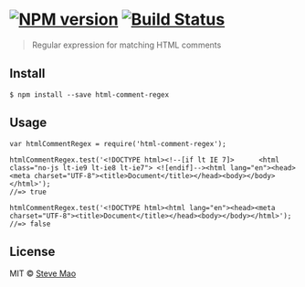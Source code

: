 <h1 id="%21npm-versionnpm-imagenpm-url-%21build-statustravis-imagetravis-url"><a href="https://npmjs.org/package/html-comment-regex"><img src="https://badge.fury.io/js/html-comment-regex.svg" alt="NPM version" /></a> <a href="https://travis-ci.org/stevemao/html-comment-regex"><img src="https://travis-ci.org/stevemao/html-comment-regex.svg?branch=master" alt="Build Status" /></a></h1>

<blockquote>
  <p>Regular expression for matching HTML comments</p>
</blockquote>

<h2 id="install">Install</h2>

<pre><code class="sh">$ npm install --save html-comment-regex
</code></pre>

<h2 id="usage">Usage</h2>

<pre><code class="js">var htmlCommentRegex = require('html-comment-regex');

htmlCommentRegex.test('&lt;!DOCTYPE html&gt;&lt;!--[if lt IE 7]&gt;      &lt;html class="no-js lt-ie9 lt-ie8 lt-ie7"&gt; &lt;![endif]--&gt;&lt;html lang="en"&gt;&lt;head&gt;&lt;meta charset="UTF-8"&gt;&lt;title&gt;Document&lt;/title&gt;&lt;/head&gt;&lt;body&gt;&lt;/body&gt;&lt;/html&gt;');
//=&gt; true

htmlCommentRegex.test('&lt;!DOCTYPE html&gt;&lt;html lang="en"&gt;&lt;head&gt;&lt;meta charset="UTF-8"&gt;&lt;title&gt;Document&lt;/title&gt;&lt;/head&gt;&lt;body&gt;&lt;/body&gt;&lt;/html&gt;');
//=&gt; false
</code></pre>

<h2 id="license">License</h2>

<p>MIT © <a href="https://github.com/stevemao">Steve Mao</a></p>
